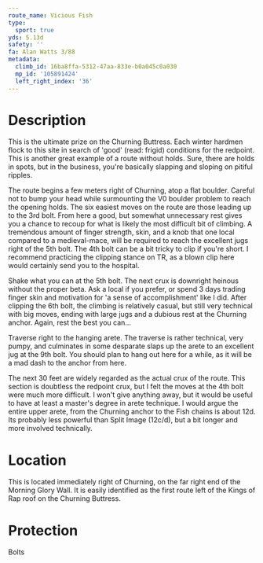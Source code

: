 ```yaml
---
route_name: Vicious Fish
type:
  sport: true
yds: 5.13d
safety: ''
fa: Alan Watts 3/88
metadata:
  climb_id: 16ba8ffa-5312-47aa-833e-b0a045c0a030
  mp_id: '105891424'
  left_right_index: '36'
---
```

# Description
This is the ultimate prize on the Churning Buttress.  Each winter hardmen flock to this site in search of 'good' (read: frigid) conditions for the redpoint.  This is another great example of a route without holds.  Sure, there are holds in spots, but in the business, you're basically slapping and sloping on pitiful ripples.

The route begins a few meters right of Churning, atop a flat boulder.  Careful not to bump your head while surmounting the V0 boulder problem to reach the opening holds.  The six easiest moves on the route are those leading up to the 3rd bolt.  From here a good, but somewhat unnecessary rest gives you a chance to recoup for what is likely the most difficult bit of climbing.  A tremendous amount of finger strength, skin, and a knob that one local compared to a medieval-mace, will be required to reach the excellent jugs right of the 5th bolt.  The 4th bolt can be a bit tricky to clip if you're short.  I recommend practicing the clipping stance on TR, as a blown clip here would certainly send you to the hospital.

Shake what you can at the 5th bolt.  The next crux is downright heinous without the proper beta.  Ask a local if you prefer, or spend 3 days trading finger skin and motivation for 'a sense of accomplishment' like I did.  After clipping the 6th bolt, the climbing is relatively casual, but still very technical with big moves, ending with large jugs and a dubious rest at the Churning anchor.  Again, rest the best you can...

Traverse right to the hanging arete.  The traverse is rather technical, very pumpy, and culminates in some desparate slaps up the arete to an excellent jug at the 9th bolt.  You should plan to hang out here for a while, as it will be a mad dash to the anchor from here.

The next 30 feet are widely regarded as the actual crux of the route.  This section is doubtless the redpoint crux, but I felt the moves at the 4th bolt were much more difficult.  I won't give anything away, but it would be useful to have at least a master's degree in arete technique.  I would argue the entire upper arete, from the Churning anchor to the Fish chains is about 12d.  Its probably less powerful than Split Image (12c/d), but a bit longer and more involved technically.

# Location
This is located immediately right of Churning, on the far right end of the Morning Glory Wall.  It is easily identified as the first route left of the Kings of Rap roof on the Churning Buttress.

# Protection
Bolts

